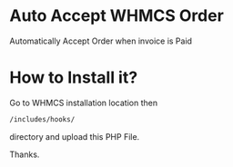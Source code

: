 # Auto Accept WHMCS Order
Automatically Accept Order when invoice is Paid

# How to Install it?
Go to WHMCS installation location then
```html 
/includes/hooks/ 
``` 
directory and upload this PHP File.

Thanks.
